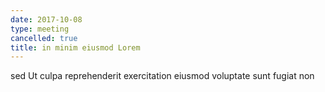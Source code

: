 ```yaml
---
date: 2017-10-08
type: meeting
cancelled: true
title: in minim eiusmod Lorem
---
```

sed Ut culpa reprehenderit exercitation eiusmod voluptate sunt fugiat non